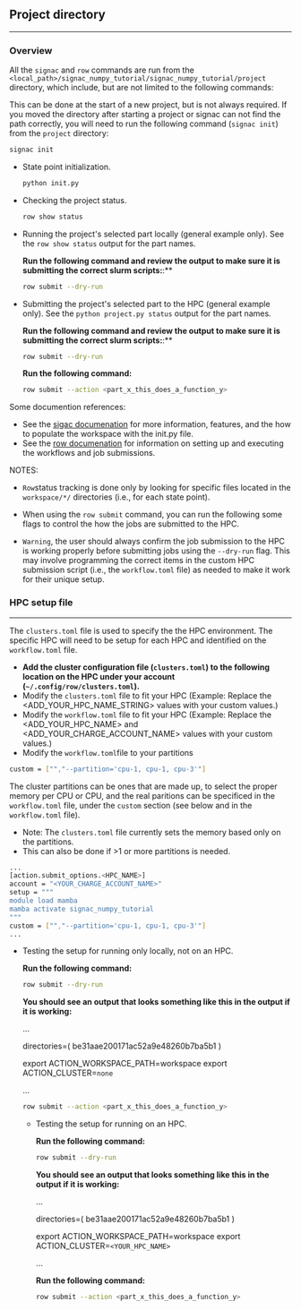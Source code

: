 ## Project directory
--------------------

### Overview
All the `signac` and `row` commands are run from the `<local_path>/signac_numpy_tutorial/signac_numpy_tutorial/project` directory, which include, but are not limited to the following commands:

This can be done at the start of a new project, but is not always required. If you moved the directory after starting a project or signac can not find the path correctly, you will need to run the following command (`signac init`) from the `project` directory:

```bash
signac init
```

 - State point initialization.
    ```bash
    python init.py
    ```
 - Checking the project status.
    ```bash
    row show status
    ```
 - Running the project's selected part locally (general example only).  See the `row show status` output for the part names.

    **Run the following command and review the output to make sure it is submitting the correct slurm scripts:**:**
    ```bash
    row submit --dry-run
    ```

  - Submitting the project's selected part to the HPC (general example only).  See the `python project.py status` output for the part names.

    **Run the following command and review the output to make sure it is submitting the correct slurm scripts:**:**
    ```bash
    row submit --dry-run
    ```

    **Run the following command:**
    ```bash
    row submit --action <part_x_this_does_a_function_y>
    ```

Some documention references:

- See the [sigac documenation](https://docs.signac.io/) for more information, features, and the how to populate the workspace with the init.py file.
- See the [row documenation](https://row.readthedocs.io/) for information on setting up and executing the workflows and job submissions. 

NOTES:
- `Row`status tracking is done only by looking for specific files located in the `workspace/*/` directories (i.e., for each state point).

- When using the `row submit` command, you can run the following some flags to control the how the jobs are submitted to the HPC. 

- `Warning`, the user should always confirm the job submission to the HPC is working properly before submitting jobs using the `--dry-run` flag.  This may involve programming the correct items in the custom HPC submission script (i.e., the `workflow.toml` file) as needed to make it work for their unique setup. 


### HPC setup file
------------------
The `clusters.toml` file is used to specify the the HPC environment.  The specific HPC will need to be setup for each HPC and identified on the `workflow.toml` file.    

- **Add the cluster configuration file (`clusters.toml`) to the following location on the HPC under your account (`~/.config/row/clusters.toml`).**
- Modify the `clusters.toml` file to fit your HPC (Example: Replace the <ADD_YOUR_HPC_NAME_STRING> values with your custom values.)
- Modify the `workflow.toml` file to fit your HPC (Example: Replace the <ADD_YOUR_HPC_NAME> and <ADD_YOUR_CHARGE_ACCOUNT_NAME> values with your custom values.)
- Modify the `workflow.toml`file to your partitions 

```bash
custom = ["","--partition='cpu-1, cpu-1, cpu-3'"]
```

The cluster partitions can be ones that are made up, to select the proper memory per CPU or CPU, and the real paritions can be specificed in the `workflow.toml` file, under the `custom` section (see below and in the `workflow.toml` file).  
- Note: The `clusters.toml` file currently sets the memory based only on the partitions.  
- This can also be done if >1 or more partitions is needed.

```bash
...
[action.submit_options.<HPC_NAME>]
account = "<YOUR_CHARGE_ACCOUNT_NAME>"
setup = """
module load mamba
mamba activate signac_numpy_tutorial
"""
custom = ["","--partition='cpu-1, cpu-1, cpu-3'"]
...
```

- Testing the setup for running only locally, not on an HPC.

    **Run the following command:**
    ```bash
    row submit --dry-run
    ```

    **You should see an output that looks something like this in the output if it is working:**

    ...

    directories=(
    be31aae200171ac52a9e48260b7ba5b1
    )

    export ACTION_WORKSPACE_PATH=workspace
    export ACTION_CLUSTER=`none`

    ...

    ```bash
    row submit --action <part_x_this_does_a_function_y>
    ```

  - Testing the setup for running on an HPC.

    **Run the following command:**
    ```bash
    row submit --dry-run
    ```
    
    **You should see an output that looks something like this in the output if it is working:**

    ...

    directories=(
    be31aae200171ac52a9e48260b7ba5b1
    )

    export ACTION_WORKSPACE_PATH=workspace
    export ACTION_CLUSTER=`<YOUR_HPC_NAME>`
    
    ...

    **Run the following command:**
    ```bash
    row submit --action <part_x_this_does_a_function_y>
    ```